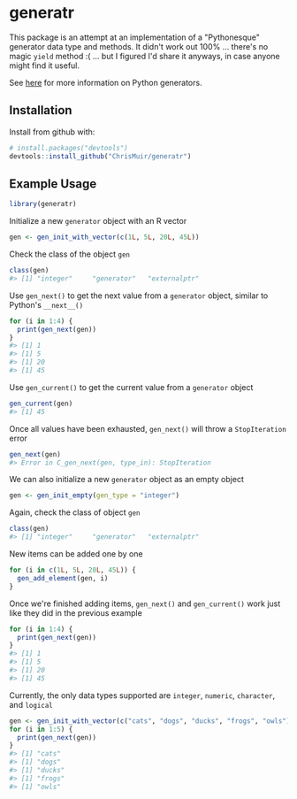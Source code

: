 
<!-- README.md is generated from README.Rmd. Please edit that file -->
generatr
========

This package is an attempt at an implementation of a "Pythonesque" generator data type and methods. It didn't work out 100% ... there's no magic `yield` method :( ... but I figured I'd share it anyways, in case anyone might find it useful.

See [here](https://wiki.python.org/moin/Generators) for more information on Python generators.

Installation
------------

Install from github with:

``` r
# install.packages("devtools")
devtools::install_github("ChrisMuir/generatr")
```

Example Usage
-------------

``` r
library(generatr)
```

Initialize a new `generator` object with an R vector

``` r
gen <- gen_init_with_vector(c(1L, 5L, 20L, 45L))
```

Check the class of the object `gen`

``` r
class(gen)
#> [1] "integer"     "generator"   "externalptr"
```

Use `gen_next()` to get the next value from a `generator` object, similar to Python's `__next__()`

``` r
for (i in 1:4) {
  print(gen_next(gen))
}
#> [1] 1
#> [1] 5
#> [1] 20
#> [1] 45
```

Use `gen_current()` to get the current value from a `generator` object

``` r
gen_current(gen)
#> [1] 45
```

Once all values have been exhausted, `gen_next()` will throw a `StopIteration` error

``` r
gen_next(gen)
#> Error in C_gen_next(gen, type_in): StopIteration
```

We can also initialize a new `generator` object as an empty object

``` r
gen <- gen_init_empty(gen_type = "integer")
```

Again, check the class of object `gen`

``` r
class(gen)
#> [1] "integer"     "generator"   "externalptr"
```

New items can be added one by one

``` r
for (i in c(1L, 5L, 20L, 45L)) {
  gen_add_element(gen, i)
}
```

Once we're finished adding items, `gen_next()` and `gen_current()` work just like they did in the previous example

``` r
for (i in 1:4) {
  print(gen_next(gen))
}
#> [1] 1
#> [1] 5
#> [1] 20
#> [1] 45
```

Currently, the only data types supported are `integer`, `numeric`, `character`, and `logical`

``` r
gen <- gen_init_with_vector(c("cats", "dogs", "ducks", "frogs", "owls"))
for (i in 1:5) {
  print(gen_next(gen))
}
#> [1] "cats"
#> [1] "dogs"
#> [1] "ducks"
#> [1] "frogs"
#> [1] "owls"
```
